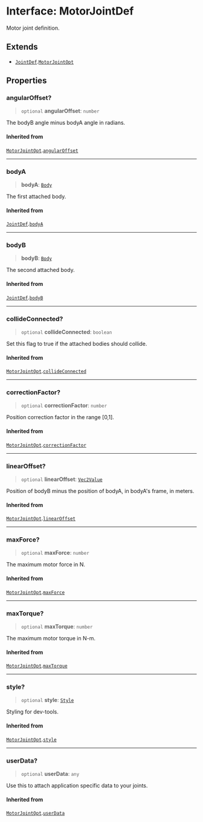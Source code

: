 # Interface: MotorJointDef

Motor joint definition.

## Extends

- [`JointDef`](JointDef).[`MotorJointOpt`](MotorJointOpt)

## Properties

### angularOffset?

> `optional` **angularOffset**: `number`

The bodyB angle minus bodyA angle in radians.

#### Inherited from

[`MotorJointOpt`](MotorJointOpt).[`angularOffset`](MotorJointOpt#angularoffset)

***

### bodyA

> **bodyA**: [`Body`](../classes/Body)

The first attached body.

#### Inherited from

[`JointDef`](JointDef).[`bodyA`](JointDef#bodya)

***

### bodyB

> **bodyB**: [`Body`](../classes/Body)

The second attached body.

#### Inherited from

[`JointDef`](JointDef).[`bodyB`](JointDef#bodyb)

***

### collideConnected?

> `optional` **collideConnected**: `boolean`

Set this flag to true if the attached bodies
should collide.

#### Inherited from

[`MotorJointOpt`](MotorJointOpt).[`collideConnected`](MotorJointOpt#collideconnected)

***

### correctionFactor?

> `optional` **correctionFactor**: `number`

Position correction factor in the range [0,1].

#### Inherited from

[`MotorJointOpt`](MotorJointOpt).[`correctionFactor`](MotorJointOpt#correctionfactor)

***

### linearOffset?

> `optional` **linearOffset**: [`Vec2Value`](Vec2Value)

Position of bodyB minus the position of bodyA, in bodyA's frame, in meters.

#### Inherited from

[`MotorJointOpt`](MotorJointOpt).[`linearOffset`](MotorJointOpt#linearoffset)

***

### maxForce?

> `optional` **maxForce**: `number`

The maximum motor force in N.

#### Inherited from

[`MotorJointOpt`](MotorJointOpt).[`maxForce`](MotorJointOpt#maxforce)

***

### maxTorque?

> `optional` **maxTorque**: `number`

The maximum motor torque in N-m.

#### Inherited from

[`MotorJointOpt`](MotorJointOpt).[`maxTorque`](MotorJointOpt#maxtorque)

***

### style?

> `optional` **style**: [`Style`](Style)

Styling for dev-tools.

#### Inherited from

[`MotorJointOpt`](MotorJointOpt).[`style`](MotorJointOpt#style)

***

### userData?

> `optional` **userData**: `any`

Use this to attach application specific data to your joints.

#### Inherited from

[`MotorJointOpt`](MotorJointOpt).[`userData`](MotorJointOpt#userdata)
